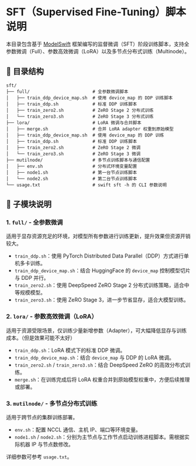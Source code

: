 # SFT（Supervised Fine-Tuning）脚本说明

本目录包含基于 [ModelSwift](https://github.com/modelscope/swift) 框架编写的监督微调（SFT）阶段训练脚本，支持全参数微调（Full）、参数高效微调（LoRA）以及多节点分布式训练（Multinode）。

## 📁 目录结构

```
sft/
├── full/                        # 全参数微调脚本
│   ├── train_ddp_device_map.sh  # 使用 device_map 的 DDP 训练脚本
│   ├── train_ddp.sh             # 标准 DDP 训练脚本
│   ├── train_zero2.sh           # ZeRO Stage 2 分布式训练
│   └── train_zero3.sh           # ZeRO Stage 3 分布式训练
├── lora/                        # LoRA 微调与合并脚本
│   ├── merge.sh                 # 合并 LoRA adapter 权重到原始模型
│   ├── train_ddp_device_map.sh  # 使用 device_map 的 DDP 训练
│   ├── train_ddp.sh             # 标准 DDP 训练脚本
│   ├── train_zero2.sh           # ZeRO Stage 2 微调
│   └── train_zero3.sh           # ZeRO Stage 3 微调
├── mutilnode/                   # 多节点训练脚本与通信配置
│   ├── env.sh                   # 分布式环境变量配置
│   ├── node1.sh                 # 第一台节点训练脚本
│   └── node2.sh                 # 第二台节点训练脚本
└── usage.txt                    # swift sft -h 的 CLI 参数说明
```



## 🔧 子模块说明

### 1. `full/` - 全参数微调

适用于显存资源充足的环境，对模型所有参数进行训练更新，提升效果但资源开销较大。

* `train_ddp.sh`：使用 PyTorch Distributed Data Parallel（DDP）方式进行单机多卡训练。
* `train_ddp_device_map.sh`：结合 HuggingFace 的 `device_map` 控制模型切片与 DDP 并行。
* `train_zero2.sh`：使用 DeepSpeed ZeRO Stage 2 分布式训练策略，适合中等规模模型。
* `train_zero3.sh`：使用 ZeRO Stage 3，进一步节省显存，适合大模型训练。



### 2. `lora/` - 参数高效微调（LoRA）

适用于资源受限场景，仅训练少量新增参数（Adapter），可大幅降低显存与训练成本。（但是效果可能不太好）

* `train_ddp.sh`：LoRA 模式下的标准 DDP 微调。
* `train_ddp_device_map.sh`：结合 `device_map` 与 DDP 的 LoRA 微调。
* `train_zero2.sh` / `train_zero3.sh`：结合 DeepSpeed ZeRO 的高效分布式训练。
* `merge.sh`：在训练完成后将 LoRA 权重合并到原始模型权重中，方便后续推理或部署。



### 3. `mutilnode/` - 多节点分布式训练

适用于跨节点的集群训练部署。

* `env.sh`：配置 NCCL 通信、主机 IP、端口等环境变量。
* `node1.sh` / `node2.sh`：分别为主节点与工作节点启动训练进程脚本。需根据实际机器 IP 与节点数修改。

详细参数可参考 `usage.txt`。
